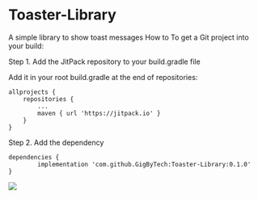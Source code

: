 # Toaster-Library
A simple library to show toast messages
How to
To get a Git project into your build:

Step 1. Add the JitPack repository to your build.gradle file

Add it in your root build.gradle at the end of repositories:

	allprojects {
		repositories {
			...
			maven { url 'https://jitpack.io' }
		}
	}
Step 2. Add the dependency

	dependencies {
	        implementation 'com.github.GigByTech:Toaster-Library:0.1.0'
	}
[![](https://jitpack.io/v/GigByTech/Toaster-Library.svg)](https://jitpack.io/#GigByTech/Toaster-Library)
